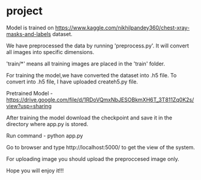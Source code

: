 # project

Model is trained on https://www.kaggle.com/nikhilpandey360/chest-xray-masks-and-labels dataset.

We have preprocessed the data by running 'preprocess.py'.
It will convert all images into specific dimensions.

'train/*' means all training images are placed in the 'train' folder.

For training the model,we have converted the dataset into .h5 file.
To convert into .h5 file, I have uploaded createh5.py file.

Pretrained Model -
  https://drive.google.com/file/d/1RDoVQmxNbJESOBkmXH6T_3T811Zq0K2s/view?usp=sharing
  
After training the model download the checkpoint and save it in the directory where app.py is stored.

Run command -
  python app.py
  
Go to browser and type http://localhost:5000/  to get the view of the system.

For uploading image you should upload the preproccesed image only.

Hope you will enjoy it!!!

